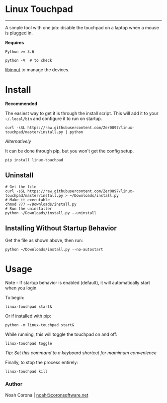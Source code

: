 # Linux Touchpad
----------------

A simple tool with one job: disable the touchpad on a laptop when a mouse is plugged in.

**Requires**

`Python >= 3.6`
```
python -V  # to check
```

[libinput](https://www.mankier.com/4/libinput) to manage the devices.


# Install
**Recommended**

The easiest way to get it is through the install script. This will add it to your `~/.local/bin` and configure it to run on startup.
```
curl -sSL https://raw.githubusercontent.com/Zer0897/linux-touchpad/master/install.py | python
```

*Alternatively*

It can be done through pip, but you won't get the config setup.
```
pip install linux-touchpad
```

## Uninstall
```
# Get the file
curl -sSL https://raw.githubusercontent.com/Zer0897/linux-touchpad/master/install.py > ~/Downloads/install.py
# Make it executable
chmod 777 ~/Downloads/install.py
# Run the uninstaller
python ~/Downloads/install.py --uninstall
```

## Installing Without Startup Behavior
Get the file as shown above, then run:
```
python ~/Downloads/install.py --no-autostart
```

# Usage
Note - If startup behavior is enabled (default), it will automatically start when you login.

To begin:
```
linux-touchpad start&
```
Or if installed with pip:
```
python -m linux-touchpad start&
```
While running, this will toggle the touchpad on and off:
```
linux-touchpad toggle
```
*Tip: Set this command to a keyboard shortcut for mamimum convenience*

Finally, to stop the process entirely:
```
linux-touchpad kill
```


### Author
Noah Corona | noah@coronsoftware.net

